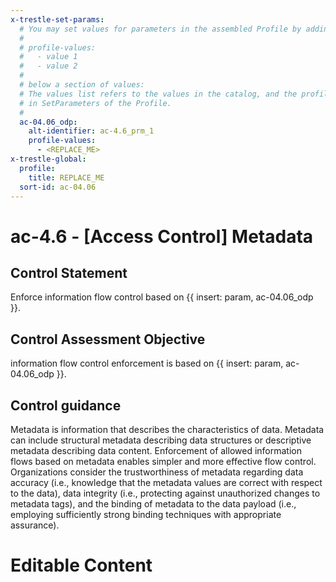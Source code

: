 ```yaml
---
x-trestle-set-params:
  # You may set values for parameters in the assembled Profile by adding
  #
  # profile-values:
  #   - value 1
  #   - value 2
  #
  # below a section of values:
  # The values list refers to the values in the catalog, and the profile-values represent values
  # in SetParameters of the Profile.
  #
  ac-04.06_odp:
    alt-identifier: ac-4.6_prm_1
    profile-values:
      - <REPLACE_ME>
x-trestle-global:
  profile:
    title: REPLACE_ME
  sort-id: ac-04.06
---
```


# ac-4.6 - \[Access Control\] Metadata

## Control Statement

Enforce information flow control based on {{ insert: param, ac-04.06_odp }}.

## Control Assessment Objective

information flow control enforcement is based on {{ insert: param, ac-04.06_odp }}.

## Control guidance

Metadata is information that describes the characteristics of data. Metadata can include structural metadata describing data structures or descriptive metadata describing data content. Enforcement of allowed information flows based on metadata enables simpler and more effective flow control. Organizations consider the trustworthiness of metadata regarding data accuracy (i.e., knowledge that the metadata values are correct with respect to the data), data integrity (i.e., protecting against unauthorized changes to metadata tags), and the binding of metadata to the data payload (i.e., employing sufficiently strong binding techniques with appropriate assurance).

# Editable Content

<!-- Make additions and edits below -->
<!-- The above represents the contents of the control as received by the profile, prior to additions. -->
<!-- If the profile makes additions to the control, they will appear below. -->
<!-- The above markdown may not be edited but you may edit the content below, and/or introduce new additions to be made by the profile. -->
<!-- If there is a yaml header at the top, parameter values may be edited. Use --set-parameters to incorporate the changes during assembly. -->
<!-- The content here will then replace what is in the profile for this control, after running profile-assemble. -->
<!-- The current profile has no added parts for this control, but you may add new ones here. -->
<!-- Each addition must have a heading either of the form ## Control my_addition_name -->
<!-- or ## Part a. (where the a. refers to one of the control statement labels.) -->
<!-- "## Control" parts are new parts added after the statement part. -->
<!-- "## Part" parts are new parts added into the top-level statement part with that label. -->
<!-- Subparts may be added with nested hash levels of the form ### My Subpart Name -->
<!-- underneath the parent ## Control or ## Part being added -->
<!-- See https://ibm.github.io/compliance-trestle/tutorials/ssp_profile_catalog_authoring/ssp_profile_catalog_authoring for guidance. -->
